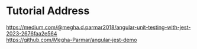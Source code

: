 # Tutorial Address

https://medium.com/@megha.d.parmar2018/angular-unit-testing-with-jest-2023-2676faa2e564
</br>
https://github.com/Megha-Parmar/angular-jest-demo

